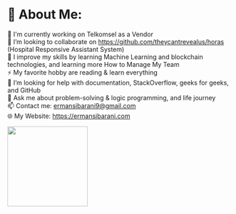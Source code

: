 # 💫 About Me:
🔭 I'm currently working on Telkomsel as a Vendor<br>👯 I’m looking to collaborate on https://github.com/theycantrevealus/horas (Hospital Responsive Assistant System)<br>🌱 I improve my skills by learning Machine Learning and blockchain technologies, and learning more How to Manage My Team<br>⚡ My favorite hobby are reading & learn everything<br>🤝 I’m looking for help with documentation, StackOverflow, geeks for geeks, and GitHub<br>💬 Ask me about problem-solving & logic programming, and life journey<br>📫 Contact me: ermansibarani9@gmail.com<br>🌐 My Website: https://ermansibarani.com<br>

<p align="left">
<a href="https://github.com/erman123456">
  <img height="180em" src="https://github-readme-stats-eight-theta.vercel.app/api?username=erman123456&show_icons=true&include_all_commits=true&count_private=true"/>
</a>
</p>
